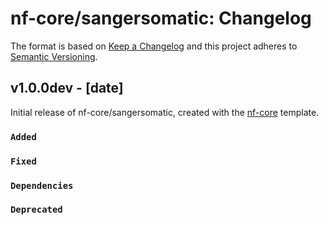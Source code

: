 # nf-core/sangersomatic: Changelog

The format is based on [Keep a Changelog](https://keepachangelog.com/en/1.0.0/)
and this project adheres to [Semantic Versioning](https://semver.org/spec/v2.0.0.html).

## v1.0.0dev - [date]

Initial release of nf-core/sangersomatic, created with the [nf-core](https://nf-co.re/) template.

### `Added`

### `Fixed`

### `Dependencies`

### `Deprecated`
